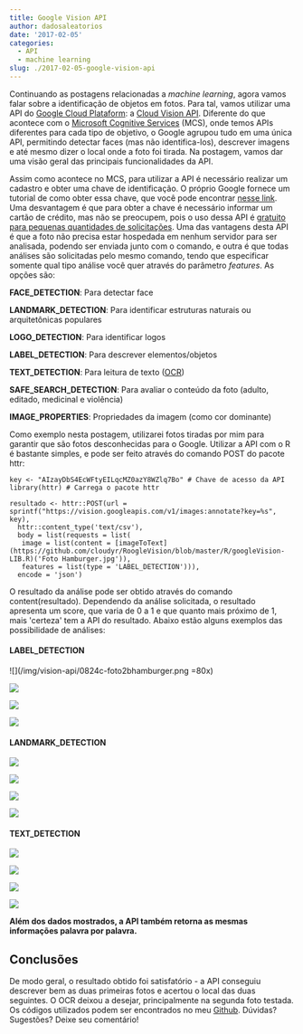 ```yaml
---
title: Google Vision API
author: dadosaleatorios
date: '2017-02-05'
categories:
  - API
  - machine learning
slug: ./2017-02-05-google-vision-api
---
```


Continuando as postagens relacionadas a _machine learning_, agora vamos falar sobre a identificação de objetos em fotos. Para tal, vamos utilizar uma API do [Google Cloud Plataform](https://cloud.google.com/): a [Cloud Vision API](https://cloud.google.com/vision/). Diferente do que acontece com o [Microsoft Cognitive Services](https://www.microsoft.com/cognitive-services/en-us/) (MCS), onde temos APIs diferentes para cada tipo de objetivo, o Google agrupou tudo em uma única API, permitindo detectar faces (mas não identifica-los), descrever imagens e até mesmo dizer o local onde a foto foi tirada. Na postagem, vamos dar uma visão geral das principais funcionalidades da API.

Assim como acontece no MCS, para utilizar a API é necessário realizar um cadastro e obter uma chave de identificação. O próprio Google fornece um tutorial de como obter essa chave, que você pode encontrar [nesse link](https://cloud.google.com/vision/docs/common/auth). Uma desvantagem é que para obter a chave é necessário informar um cartão de crédito, mas não se preocupem, pois o uso dessa API é [gratuito para pequenas quantidades de solicitações](https://cloud.google.com/vision/pricing). Uma das vantagens desta API é que a foto não precisa estar hospedada em nenhum servidor para ser analisada, podendo ser enviada junto com o comando, e outra é que todas análises são solicitadas pelo mesmo comando, tendo que especificar somente qual tipo análise você quer através do parâmetro _features_. As opções são:

**FACE_DETECTION**: Para detectar face

**LANDMARK_DETECTION**: Para identificar estruturas naturais ou arquitetônicas populares

**LOGO_DETECTION**: Para identificar logos

**LABEL_DETECTION**: Para descrever elementos/objetos

**TEXT_DETECTION**: Para leitura de texto ([OCR](https://pt.wikipedia.org/wiki/Reconhecimento_%C3%B3tico_de_caracteres))

**SAFE_SEARCH_DETECTION**: Para avaliar o conteúdo da foto (adulto, editado, medicinal e violência)

**IMAGE_PROPERTIES**: Propriedades da imagem (como cor dominante)

Como exemplo nesta postagem, utilizarei fotos tiradas por mim para garantir que são fotos desconhecidas para o Google. Utilizar a API com o R é bastante simples, e pode ser feito através do comando POST do pacote httr:

```
key <- "AIzayDbS4EcWFtyEILqcMZ0azY8WZlq7Bo" # Chave de acesso da API
library(httr) # Carrega o pacote httr

resultado <- httr::POST(url = sprintf("https://vision.googleapis.com/v1/images:annotate?key=%s", key),
  httr::content_type('text/csv'),
  body = list(requests = list(
   image = list(content = [imageToText](https://github.com/cloudyr/RoogleVision/blob/master/R/googleVision-LIB.R)('Foto Hamburger.jpg')),
   features = list(type = 'LABEL_DETECTION'))),
  encode = 'json')
```

O resultado da análise pode ser obtido através do comando content(resultado). Dependendo da análise solicitada, o resultado apresenta um score, que varia de 0 a 1 e que quanto mais próximo de 1, mais 'certeza' tem a API do resultado. Abaixo estão alguns exemplos das possibilidade de análises:

#### **LABEL_DETECTION**


![](/img/vision-api/0824c-foto2bhamburger.png =80x)

![](https://dadosaleatorios.files.wordpress.com/2017/02/c0923-hamburger2b-2btabela.png)

![](/img/vision-api/b35e5-borboleta.png)

![](https://dadosaleatorios.files.wordpress.com/2017/02/fbe71-borboleta2b-2btabela.png)

#### **LANDMARK_DETECTION**


![](/img/vision-api/e7bd1-serra.png)

![](https://dadosaleatorios.files.wordpress.com/2017/02/c0f7c-serra2b-2btabela.png)

![](/img/vision-api/79292-igreja.png)

![](https://dadosaleatorios.files.wordpress.com/2017/02/cafe6-igreja2b-2btabela.png)

#### **TEXT_DETECTION**


![](/img/vision-api/37291-carros.png)

![](https://dadosaleatorios.files.wordpress.com/2017/02/bc0dd-carros2b-2btabela.png)

![](/img/vision-api/3d8b9-cerveja.png)


![](https://dadosaleatorios.files.wordpress.com/2017/02/578ac-cerveja2b-2btabela.png)

**Além dos dados mostrados, a API também retorna as mesmas informações palavra por palavra.**


## **Conclusões**

De modo geral, o resultado obtido foi satisfatório - a API conseguiu descrever bem as duas primeiras fotos e acertou o local das duas seguintes. O OCR deixou a desejar, principalmente na segunda foto testada. Os códigos utilizados podem ser encontrados no meu [Github](https://github.com/rcoster/blog). Dúvidas? Sugestões? Deixe seu comentário!

